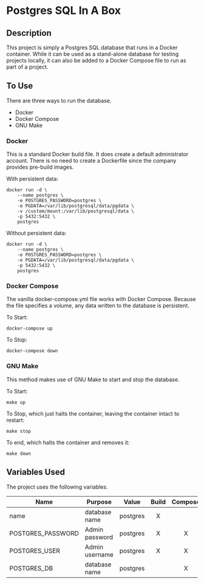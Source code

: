 # Postgres SQL In A Box

## Description
This project is simply a Postgres SQL database that runs in a Docker container.  While it can be used as a stand-alone
database for testing projects locally, it can also be added to a Docker Compose file to run as part of a project.

## To Use
There are three ways to run the database.
- Docker
- Docker Compose
- GNU Make

### Docker
This is a standard Docker build file.  It does create a default administrator account.  There is no need to create a
Dockerfile since the company provides pre-build images.

With persistent data:
```shell
docker run -d \
	--name postgres \
	-e POSTGRES_PASSWORD=postgres \
	-e PGDATA=/var/lib/postgresql/data/pgdata \
	-v /custom/mount:/var/lib/postgresql/data \
	-p 5432:5432 \
	postgres
```


Without persistent data:
```shell
docker run -d \
	--name postgres \
	-e POSTGRES_PASSWORD=postgres \
	-e PGDATA=/var/lib/postgresql/data/pgdata \
	-p 5432:5432 \
	postgres
```

### Docker Compose

The vanilla docker-compose.yml file works with Docker Compose.  Because the file specifies a volume, any data written 
to the database is persistent.

To Start:
```shell
docker-compose up
```

To Stop:
```shell
docker-compose down
```

### GNU Make

This method makes use of GNU Make to start and stop the database.

To Start:
```shell
make up
```
To Stop, which just halts the container, leaving the container intact to restart:
```shell
make stop
```

To end, which halts the container and removes it:
```shell
make down
```

## Variables Used
The project uses the following variables.

| Name              | Purpose        | Value    | Build | Compose | Make |
|-------------------|----------------|----------|:-----:|:-------:|:----:|
| name              | database name  | postgres |   X   |         |      |
| POSTGRES_PASSWORD | Admin password | postgres |   X   |    X    |  X   |
| POSTGRES_USER     | Admin username | postgres |   X   |    X    |  X   |
| POSTGRES_DB       | database name  | postgres |       |    X    |  X   |


